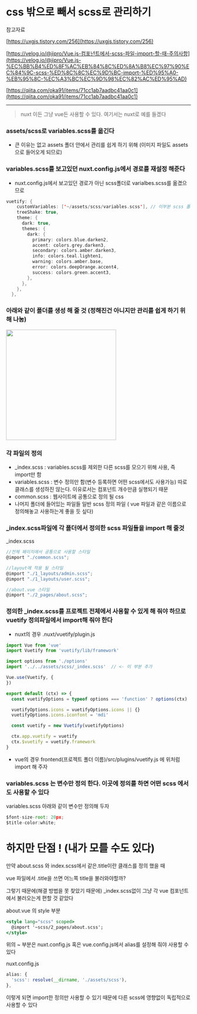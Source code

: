 # css 밖으로 빼서 scss로 관리하기

참고자료

[https://uxgjs.tistory.com/256](https://uxgjs.tistory.com/256)

[https://velog.io/@jipro/Vue.js-컴포넌트에서-scss-파일-import-할-때-주의사항](https://velog.io/@jipro/Vue.js-%EC%BB%B4%ED%8F%AC%EB%84%8C%ED%8A%B8%EC%97%90%EC%84%9C-scss-%ED%8C%8C%EC%9D%BC-import-%ED%95%A0-%EB%95%8C-%EC%A3%BC%EC%9D%98%EC%82%AC%ED%95%AD)

[https://qiita.com/oka91/items/71cc1ab7aadbc41aa0c1](https://qiita.com/oka91/items/71cc1ab7aadbc41aa0c1)

---

> nuxt 이든 그냥 vue든 사용할 수 있다. 여기서는 nuxt로 예를 들겠다
> 

### assets/scss로 variables.scss를 옮긴다

- 큰 이유는 없고 assets 폴더 안에서 관리를 쉽게 하기 위해 (이미지 파일도 assets으로 들어오게 되므로)

### variables.scss를 보고있던 nuxt.config.js에서 경로를 재설정 해준다

- nuxt.config.js에서 보고있던 경로가 아닌 scss폴더로 varialbes.scss를 옮겼으므로

```swift
vuetify: {
    customVariables: ['~/assets/scss/variables.scss'], // 이부분 scss 폴더를 추가했다
    treeShake: true,
    theme: {
      dark: true,
      themes: {
        dark: {
          primary: colors.blue.darken2,
          accent: colors.grey.darken3,
          secondary: colors.amber.darken3,
          info: colors.teal.lighten1,
          warning: colors.amber.base,
          error: colors.deepOrange.accent4,
          success: colors.green.accent3,
        },
      },
    },
  },
```

### 아래와 같이 폴더를 생성 해 줄 것 (정해진건 아니지만 관리를 쉽게 하기 위해 나눔)

<img src="https://user-images.githubusercontent.com/46176241/152669869-ef82a2fd-24b2-49a5-a563-65bafef7d67c.png" width="300"> 


### 각 파일의 정의

- _index.scss : variables.scss를 제외한 다른 scss를 모으기 위해 사용, 즉 import만 함
- variables.scss : 변수 정의만 함(변수 등록하면 어떤  scss에서도 사용가능) 
따로 클래스를 생성하진 않는다. 이유로서는 컴포넌트 개수만큼 실행되기 때문
- common.scss : 웹사이트에 공통으로 정의 될  css
- 나머지 폴더에 들어있는 파일들 일반 scss 정의 파일 ( vue 파일과 같은 이름으로 정의해놓고 사용하는게 좋을 듯 싶다)

### _index.scss파일에 각 폴더에서 정의한  scss 파일들을 import 해 줄것

_index.scss

```jsx
//전체 페이지에서 공통으로 사용할 스타일
@import "./common.scss";

//layout에 적용 될 스타일
@import "./1_layouts/admin.scss";
@import "./1_layouts/user.scss";

//about.vue 스타일
@import "./2_pages/about.scss";
```

### 정의한 _index.scss를 프로젝트 전체에서 사용할 수 있게 해 줘야 하므로 vuetify 정의파일에서 import해 줘야 한다

- nuxt의 경우 
.nuxt/vuetify/plugin.js

```jsx
import Vue from 'vue'
import Vuetify from 'vuetify/lib/framework'

import options from './options'
import '../../assets/scss/_index.scss'  // <- 이 부분 추가

Vue.use(Vuetify, {
})

export default (ctx) => {
  const vuetifyOptions = typeof options === 'function' ? options(ctx) : options

  vuetifyOptions.icons = vuetifyOptions.icons || {}
  vuetifyOptions.icons.iconfont = 'mdi'

  const vuetify = new Vuetify(vuetifyOptions)

  ctx.app.vuetify = vuetify
  ctx.$vuetify = vuetify.framework
}
```

- vue의 경우
frontend(프로젝트 폴더 이름)/src/plugins/vuetify.js 에 위처럼 import 해 주자

### variables.scss 는 변수만 정의 한다. 이곳에 정의를 하면 어떤  scss 에서도 사용할 수 있다

variables.scss 아래와 같이 변수만 정의해 두자

```jsx
$font-size-root: 20px;
$title-color:white;
```

# 하지만 단점 ! (내가 모를 수도 있다)

만약 about.scss 와 index.scss에서 같은.title이란 클래스를 정의 했을 때

vue 파일에서 .title을 쓰면 어느쪽 title을 불러와야할까?

그렇기 때문에(해결 방법을 못 찾았기 때문에) _index.scss없이 그냥 각 vue 컴포넌트에서 불러오는게 편할 것 같았다

about.vue 의 style 부분

```jsx
<style lang="scss" scoped>
  @import '~scss/2_pages/about.scss';
</style>
```

위의 ~ 부분은 nuxt.config.js 혹은 vue.config.js에서 alias를 설정해 줘야 사용할 수 있다

nuxt.config.js

```jsx
alias: {
  'scss': resolve(__dirname, './assets/scss'),
},
```

이렇게 되면 import한 정의만 사용할 수 있기 때문에 다른  scss에 영향없이 독립적으로 사용할 수 있다
